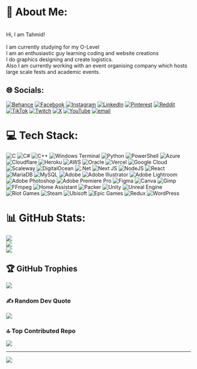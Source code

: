 # 💫 About Me:
<br>Hi, I am Tahmid!<br><br>I am currently studying for my O-Level<br>I am an enthusiastic guy learning coding and website creations<br>I do graphics designing and create logistics.<br>Also I am currently working with an event organising company which hosts large scale fests and academic events.


## 🌐 Socials:
[![Behance](https://img.shields.io/badge/Behance-1769ff?logo=behance&logoColor=white)](https://behance.net/taxmiddd) [![Facebook](https://img.shields.io/badge/Facebook-%231877F2.svg?logo=Facebook&logoColor=white)](https://facebook.com/taxmiddd) [![Instagram](https://img.shields.io/badge/Instagram-%23E4405F.svg?logo=Instagram&logoColor=white)](https://instagram.com/taxmiddd) [![LinkedIn](https://img.shields.io/badge/LinkedIn-%230077B5.svg?logo=linkedin&logoColor=white)](https://linkedin.com/in/taxmiddd) [![Pinterest](https://img.shields.io/badge/Pinterest-%23E60023.svg?logo=Pinterest&logoColor=white)](https://pinterest.com/taxmiddd) [![Reddit](https://img.shields.io/badge/Reddit-%23FF4500.svg?logo=Reddit&logoColor=white)](https://reddit.com/user/taxmiddd) [![TikTok](https://img.shields.io/badge/TikTok-%23000000.svg?logo=TikTok&logoColor=white)](https://tiktok.com/@taxmiddd) [![Twitch](https://img.shields.io/badge/Twitch-%239146FF.svg?logo=Twitch&logoColor=white)](https://twitch.tv/taxmiddd) [![X](https://img.shields.io/badge/X-black.svg?logo=X&logoColor=white)](https://x.com/taxmiddd) [![YouTube](https://img.shields.io/badge/YouTube-%23FF0000.svg?logo=YouTube&logoColor=white)](https://youtube.com/@UCcEHyi6konRblxlYE_XLpsw) [![email](https://img.shields.io/badge/Email-D14836?logo=gmail&logoColor=white)](mailto:ashfaquet874@gmail.com) 

# 💻 Tech Stack:
![C](https://img.shields.io/badge/c-%2300599C.svg?style=flat&logo=c&logoColor=white) ![C#](https://img.shields.io/badge/c%23-%23239120.svg?style=flat&logo=csharp&logoColor=white) ![C++](https://img.shields.io/badge/c++-%2300599C.svg?style=flat&logo=c%2B%2B&logoColor=white) ![Windows Terminal](https://img.shields.io/badge/Windows%20Terminal-%234D4D4D.svg?style=flat&logo=windows-terminal&logoColor=white) ![Python](https://img.shields.io/badge/python-3670A0?style=flat&logo=python&logoColor=ffdd54) ![PowerShell](https://img.shields.io/badge/PowerShell-%235391FE.svg?style=flat&logo=powershell&logoColor=white) ![Azure](https://img.shields.io/badge/azure-%230072C6.svg?style=flat&logo=microsoftazure&logoColor=white) ![Cloudflare](https://img.shields.io/badge/Cloudflare-F38020?style=flat&logo=Cloudflare&logoColor=white) ![Heroku](https://img.shields.io/badge/heroku-%23430098.svg?style=flat&logo=heroku&logoColor=white) ![AWS](https://img.shields.io/badge/AWS-%23FF9900.svg?style=flat&logo=amazon-aws&logoColor=white) ![Oracle](https://img.shields.io/badge/Oracle-F80000?style=flat&logo=oracle&logoColor=white) ![Vercel](https://img.shields.io/badge/vercel-%23000000.svg?style=flat&logo=vercel&logoColor=white) ![Google Cloud](https://img.shields.io/badge/GoogleCloud-%234285F4.svg?style=flat&logo=google-cloud&logoColor=white) ![Scaleway](https://img.shields.io/badge/SCALEWAY-%234f0599.svg?style=flat&logo=scaleway&logoColor=white) ![DigitalOcean](https://img.shields.io/badge/DigitalOcean-%230167ff.svg?style=flat&logo=digitalOcean&logoColor=white) ![.Net](https://img.shields.io/badge/.NET-5C2D91?style=flat&logo=.net&logoColor=white) ![Next JS](https://img.shields.io/badge/Next-black?style=flat&logo=next.js&logoColor=white) ![NodeJS](https://img.shields.io/badge/node.js-6DA55F?style=flat&logo=node.js&logoColor=white) ![React](https://img.shields.io/badge/react-%2320232a.svg?style=flat&logo=react&logoColor=%2361DAFB) ![MariaDB](https://img.shields.io/badge/MariaDB-003545?style=flat&logo=mariadb&logoColor=white) ![MySQL](https://img.shields.io/badge/mysql-4479A1.svg?style=flat&logo=mysql&logoColor=white) ![Adobe](https://img.shields.io/badge/adobe-%23FF0000.svg?style=flat&logo=adobe&logoColor=white) ![Adobe Illustrator](https://img.shields.io/badge/adobe%20illustrator-%23FF9A00.svg?style=flat&logo=adobe%20illustrator&logoColor=white) ![Adobe Lightroom](https://img.shields.io/badge/Adobe%20Lightroom-31A8FF.svg?style=flat&logo=Adobe%20Lightroom&logoColor=white) ![Adobe Photoshop](https://img.shields.io/badge/adobe%20photoshop-%2331A8FF.svg?style=flat&logo=adobe%20photoshop&logoColor=white) ![Adobe Premiere Pro](https://img.shields.io/badge/Adobe%20Premiere%20Pro-9999FF.svg?style=flat&logo=Adobe%20Premiere%20Pro&logoColor=white) ![Figma](https://img.shields.io/badge/figma-%23F24E1E.svg?style=flat&logo=figma&logoColor=white) ![Canva](https://img.shields.io/badge/Canva-%2300C4CC.svg?style=flat&logo=Canva&logoColor=white) ![Gimp](https://img.shields.io/badge/Gimp-657D8B?style=flat&logo=gimp&logoColor=FFFFFF) ![FFmpeg](https://shields.io/badge/FFmpeg-%23171717.svg?logo=ffmpeg&style=flat&labelColor=171717&logoColor=5cb85c) ![Home Assistant](https://img.shields.io/badge/home%20assistant-%2341BDF5.svg?style=flat&logo=home-assistant&logoColor=white) ![Packer](https://img.shields.io/badge/packer-%23E7EEF0.svg?style=flat&logo=packer&logoColor=%2302A8EF) ![Unity](https://img.shields.io/badge/unity-%23000000.svg?style=flat&logo=unity&logoColor=white) ![Unreal Engine](https://img.shields.io/badge/unrealengine-%23313131.svg?style=flat&logo=unrealengine&logoColor=white) ![Riot Games](https://img.shields.io/badge/riotgames-D32936.svg?style=flat&logo=riotgames&logoColor=white) ![Steam](https://img.shields.io/badge/steam-%23000000.svg?style=flat&logo=steam&logoColor=white) ![Ubisoft](https://img.shields.io/badge/Ubisoft-%23F5F5F5.svg?style=flat&logo=Ubisoft&logoColor=black) ![Epic Games](https://img.shields.io/badge/epicgames-%23313131.svg?style=flat&logo=epicgames&logoColor=white) ![Redux](https://img.shields.io/badge/redux-%23593d88.svg?style=flat&logo=redux&logoColor=white) ![WordPress](https://img.shields.io/badge/WordPress-%23117AC9.svg?style=flat&logo=WordPress&logoColor=white)
# 📊 GitHub Stats:
![](https://github-readme-stats.vercel.app/api?username=Taxmiddd&theme=ocean_dark&hide_border=false&include_all_commits=false&count_private=false)<br/>
![](https://nirzak-streak-stats.vercel.app/?user=Taxmiddd&theme=ocean_dark&hide_border=false)<br/>
![](https://github-readme-stats.vercel.app/api/top-langs/?username=Taxmiddd&theme=ocean_dark&hide_border=false&include_all_commits=false&count_private=false&layout=compact)

## 🏆 GitHub Trophies
![](https://github-profile-trophy.vercel.app/?username=Taxmiddd&theme=radical&no-frame=false&no-bg=false&margin-w=4)

### ✍️ Random Dev Quote
![](https://quotes-github-readme.vercel.app/api?type=horizontal&theme=radical)

### 🔝 Top Contributed Repo
![](https://github-contributor-stats.vercel.app/api?username=Taxmiddd&limit=5&theme=radical&combine_all_yearly_contributions=true)

---
[![](https://visitcount.itsvg.in/api?id=Taxmiddd&icon=0&color=0)](https://visitcount.itsvg.in)

<!-- Proudly created with GPRM ( https://gprm.itsvg.in ) -->
